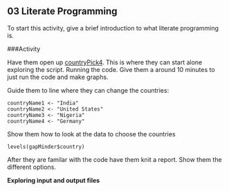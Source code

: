 ## 03 Literate Programming

To start this activity, give a brief introduction to what literate programming is. 

###Activity

Have them open up [countryPick4](https://github.com/Reproducible-Science-Curriculum/rr-organization1/blob/master/files/03-literate-programming-activity/countryPick4.rmd). This is where they can start alone exploring the script.  Running the code. Give them a around 10 minutes to just run the code and make graphs. 

Guide them to line where they can change the countries: 

    countryName1 <- "India"
    countryName2 <- "United States"
    countryName3 <- "Nigeria"
    countryName4 <- "Germany"

Show them how to look at the data to choose the countries

    levels(gapMinder$country)

After they are familar with the code have them knit a report.  Show them the different options.  

**Exploring input and output files**